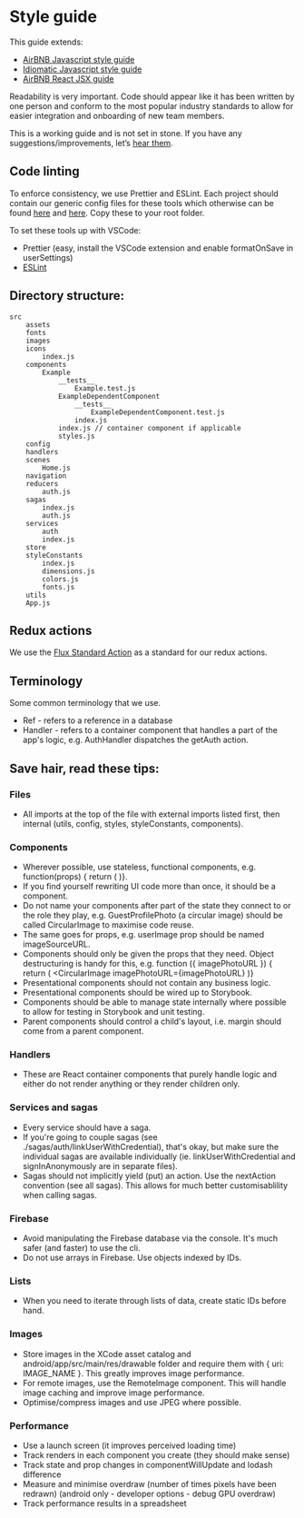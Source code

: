 # Style guide

This guide extends:

- [AirBNB Javascript style guide](https://github.com/airbnb/javascript)
- [Idiomatic Javascript style guide](https://github.com/rwaldron/idiomatic.js/)
- [AirBNB React JSX guide](https://github.com/airbnb/javascript/tree/master/react)

Readability is very important. Code should appear like it has been written by one person and conform to the most popular industry standards to allow for easier integration and onboarding of new team members.

This is a working guide and is not set in stone. If you have any suggestions/improvements, let’s [hear them](mailto:shaun@aux.co.za).

## Code linting

To enforce consistency, we use Prettier and ESLint. Each project should contain our generic config files for these tools which otherwise can be found [here](./.prettierrc) and [here](./.eslintrc.json). Copy these to your root folder.

To set these tools up with VSCode:

- Prettier (easy, install the VSCode extension and enable formatOnSave in userSettings)
- [ESLint](https://github.com/airbnb/javascript/issues/1589#issuecomment-344097023)

## Directory structure:

```
src
	assets
	fonts
	images
	icons
		index.js
	components
		Example
			__tests__
				Example.test.js
			ExampleDependentComponent
				__tests__
					ExampleDependentComponent.test.js
				index.js
			index.js // container component if applicable
			styles.js
	config
	handlers
	scenes
		Home.js
	navigation
	reducers
		auth.js
	sagas
		index.js
		auth.js
	services
		auth
		index.js
	store
	styleConstants
		index.js
		dimensions.js
		colors.js
		fonts.js
	utils
	App.js
```

## Redux actions

We use the [Flux Standard Action](https://github.com/redux-utilities/flux-standard-action) as a standard for our redux actions.

## Terminology

Some common terminology that we use.

- Ref - refers to a reference in a database
- Handler - refers to a container component that handles a part of the app's logic, e.g. AuthHandler dispatches the getAuth action.

## Save hair, read these tips:

### Files

- All imports at the top of the file with external imports listed first, then internal (utils, config, styles, styleConstants, components).

### Components

- Wherever possible, use stateless, functional components, e.g. function(props) { return ( <View /> )}.
- If you find yourself rewriting UI code more than once, it should be a component.
- Do not name your components after part of the state they connect to or the role they play, e.g. GuestProfilePhoto (a circular image) should be called CircularImage to maximise code reuse.
- The same goes for props, e.g. userImage prop should be named imageSourceURL.
- Components should only be given the props that they need. Object destructuring is handy for this, e.g. function ({ imagePhotoURL }) { return ( <CircularImage imagePhotoURL={imagePhotoURL} )}
- Presentational components should not contain any business logic.
- Presentational components should be wired up to Storybook.
- Components should be able to manage state internally where possible to allow for testing in Storybook and unit testing.
- Parent components should control a child's layout, i.e. margin should come from a parent component.

### Handlers

- These are React container components that purely handle logic and either do not render anything or they render children only.

### Services and sagas

- Every service should have a saga.
- If you're going to couple sagas (see ./sagas/auth/linkUserWithCredential), that's okay, but make sure the individual sagas are available individually (ie. linkUserWithCredential and signInAnonymously are in separate files).
- Sagas should not implicitly yield (put) an action. Use the nextAction convention (see all sagas). This allows for much better customisablility when calling sagas.

### Firebase

- Avoid manipulating the Firebase database via the console. It's much safer (and faster) to use the cli.
- Do not use arrays in Firebase. Use objects indexed by IDs.

### Lists

- When you need to iterate through lists of data, create static IDs before hand.

### Images

- Store images in the XCode asset catalog and android/app/src/main/res/drawable folder and require them with { uri: IMAGE_NAME }. This greatly improves image performance.
- For remote images, use the RemoteImage component. This will handle image caching and improve image performance.
- Optimise/compress images and use JPEG where possible.

### Performance

- Use a launch screen (it improves perceived loading time)
- Track renders in each component you create (they should make sense)
- Track state and prop changes in componentWillUpdate and lodash difference
- Measure and minimise overdraw (number of times pixels have been redrawn) (android only - developer options - debug GPU overdraw)
- Track performance results in a spreadsheet
